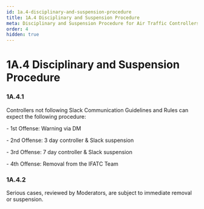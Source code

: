 ```yaml
---
id: 1a.4-disciplinary-and-suspension-procedure
title: 1A.4 Disciplinary and Suspension Procedure
meta: Disciplinary and Suspension Procedure for Air Traffic Controllers.
order: 4
hidden: true
---
```


# 1A.4  Disciplinary and Suspension Procedure

 

### 1A.4.1    

Controllers not following Slack Communication Guidelines and Rules can expect the following procedure:

 

\-    1st Offense:		Warning via DM

\-    2nd Offense:	   3 day controller & Slack suspension

\-    3rd Offense:		7 day controller & Slack suspension

\-    4th Offense:		Removal from the IFATC Team

 

### 1A.4.2    

Serious cases, reviewed by Moderators, are subject to immediate removal or suspension.

 